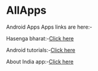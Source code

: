 # AllApps
Android Apps
Apps links are here:-
 
 Hasenga bharat:-<a href="https://github.com/vikashumain/IndianComedyapp">Click here</a>
 
 Android tutorials:-<a href="https://github.com/vikashumain/Lastreader">Click here</a>
 
 About India app:-<a href="https://github.com/vikashumain/Lastreader">Click here</a>
